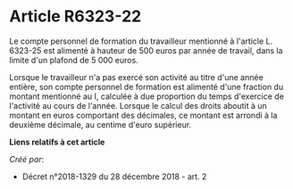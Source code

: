 # Article R6323-22

Le compte personnel de formation du travailleur mentionné à l'article L. 6323-25 est alimenté à hauteur de 500 euros par
année de travail, dans la limite d'un plafond de 5 000 euros.

Lorsque le travailleur n'a pas exercé son activité au titre d'une année entière, son compte personnel de formation est
alimenté d'une fraction du montant mentionné au I, calculée à due proportion du temps d'exercice de l'activité au cours de
l'année. Lorsque le calcul des droits aboutit à un montant en euros comportant des décimales, ce montant est arrondi à la
deuxième décimale, au centime d'euro supérieur.

**Liens relatifs à cet article**

_Créé par_:

  - Décret n°2018-1329 du 28 décembre 2018 - art. 2
